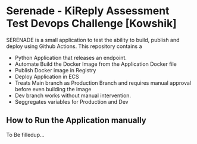 # Serenade - KiReply Assessment Test Devops Challenge [Kowshik]

SERENADE is a small application to test the ability to build, publish and deploy using Github Actions. This repository contains a 

- Python Application that releases an endpoint.
- Automate Build the Docker Image from the Application Docker file
- Publish Docker image in Registry 
- Deploy Application in ECS
- Treats Main branch as Production Branch and requires manual approval before even building the image
- Dev branch works without manual intervention. 
- Seggregates variables for Production and Dev


## How to Run the Application manually

To Be filledup... 
